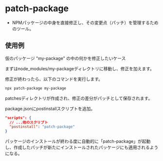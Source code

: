 # patch-package

- NPMパッケージの中身を直接修正し、その変更点（パッチ）を管理するためのツール。

## 使用例

仮のパッケージ "my-package" の中の何かを修正したいケース

まずはnode_modules/my-packageディレクトリに移動し、修正を加えます。

修正が終わったら、以下のコマンドを実行します。

```sh
npx patch-package my-package
```

patchesディレクトリが作成され、修正の差分がパッチとして保存されます。

package.jsonにpostinstallスクリプトを追加。

```json:package.json
"scripts": {
  // ...他のスクリプト
  "postinstall": "patch-package"
}
```

パッケージのインストールが終わる度に自動的に「patch-package」が起動し、作成したパッチが新たにインストールされたパッケージにも適用されるようになる。
